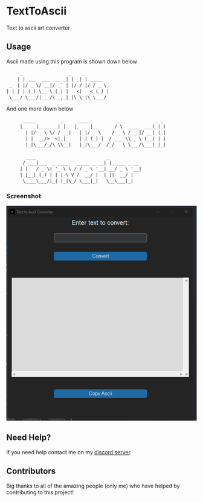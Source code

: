 # TextToAscii
Text to ascii art converter

## Usage

Ascii made using this program is shown down below

         _                 _    _         
        | | ___  ___  __ _| | _| | _____  
     _  | |/ _ \/ __|/ _` | |/ / |/ / _ \ 
    | |_| | (_) \__ \ (_| |   <|   < (_) |
     \___/ \___/|___/\__,_|_|\_\_|\_\___/ 

And one more down below

          _____         _     _____          _             _ _ 
         |_   _|____  _| |_  |_   _|__      / \   ___  ___(_|_)
           | |/ _ \ \/ / __|   | |/ _ \    / _ \ / __|/ __| | |
           | |  __/>  <| |_    | | (_) |  / ___ \\__ \ (__| | |
           |_|\___/_/\_\\__|   |_|\___/  /_/   \_\___/\___|_|_|

           ____                          _            
          / ___|___  _ ____   _____ _ __| |_ ___ _ __ 
         | |   / _ \| '_ \ \ / / _ \ '__| __/ _ \ '__|
         | |__| (_) | | | \ V /  __/ |  | ||  __/ |   
          \____\___/|_| |_|\_/ \___|_|   \__\___|_|   
                                             




### Screenshot

<p align="center">
  <img alt="issue" src="https://github.com/Josakko/TextToAscii/blob/main/image.png?raw=true" width="600px">
</p>

## Need Help?

If you need help contact me on my [discord server](https://discord.gg/xgET5epJE6).

## Contributors

Big thanks to all of the amazing people (only me) who have helped by contributing to this project!
